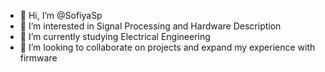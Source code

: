 - 👋 Hi, I’m @SofiyaSp
- 👀 I’m interested in Signal Processing and Hardware Description
- 🌱 I’m currently studying Electrical Engineering
- 💞️ I’m looking to collaborate on projects and expand my experience with firmware

<!---
SofiyaSp/SofiyaSp is a ✨ special ✨ repository because its `README.md` (this file) appears on your GitHub profile.
You can click the Preview link to take a look at your changes.
--->
